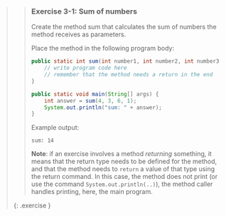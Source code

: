 >> ### Exercise 3-1: Sum of numbers
>> 
>> Create the method sum that calculates the sum of numbers the method receives as parameters.
>> 
>> Place the method in the following program body:
>> 
>>```java
>> public static int sum(int number1, int number2, int number3, int number4) {
>>     // write program code here
>>     // remember that the method needs a return in the end
>> }
>> 
>> public static void main(String[] args) {
>>     int answer = sum(4, 3, 6, 1);
>>     System.out.println("sum: " + answer);
>> }
>>```
>>     
>> Example output:
>>
>>```output 
>> sum: 14
>>```
>>     
>> **Note**: if an exercise involves a method *returning* something, it means that the return type needs to be defined for the method, and that the method needs to `return` a value of that type using the return command. In this case, the method does not print (or use the command `System.out.println(..)`), the method caller handles printing, here, the main program.
>>
>{: .exercise }
